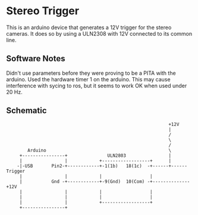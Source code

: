 # Stereo Trigger

This is an arduino device that generates a 12V trigger for the stereo cameras.
It does so by using a ULN2308 with 12V connected to its common line.

## Software Notes

Didn't use parameters before they were proving to be a PITA with the arduino. 
Used the hardware timer 1 on the arduino. This may cause interference with
sycing to ros, but it seems to work OK when used under 20 Hz.

## Schematic


                                                                 +12V
                                                                 |
                                                                 /
                                                                 \
                                                                 /   
            Arduino                                              \    
         +----------------+               ULN2803                |
         |                |            +------------------+      |
        -|-USB       Pin2-+------------+-1(1b)   18(1c)  -+------+------Trigger
         |                |            |                  |
         |           Gnd -+------------+-9(Gnd)  10(Com) -+--------------+12V
         |                |            |                  |
         |                |            |                  |
         |                |            +------------------+
         +----------------+
